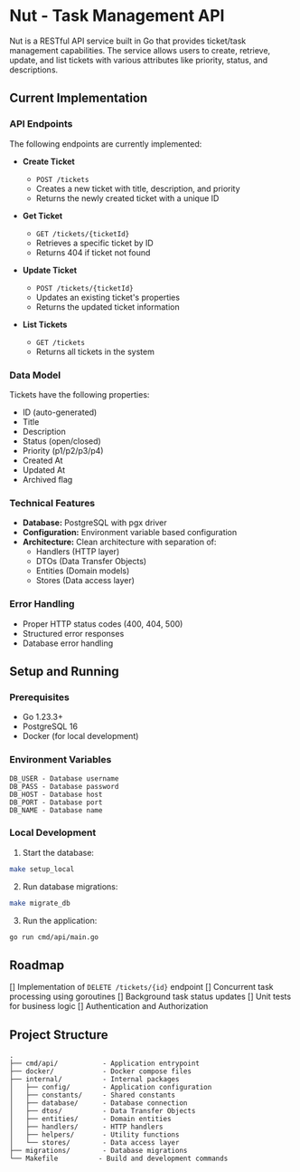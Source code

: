# Nut - Task Management API

Nut is a RESTful API service built in Go that provides ticket/task management capabilities. The service allows users to create, retrieve, update, and list tickets with various attributes like priority, status, and descriptions.

## Current Implementation

### API Endpoints

The following endpoints are currently implemented:

- **Create Ticket**
  - `POST /tickets`
  - Creates a new ticket with title, description, and priority
  - Returns the newly created ticket with a unique ID

- **Get Ticket**
  - `GET /tickets/{ticketId}`
  - Retrieves a specific ticket by ID
  - Returns 404 if ticket not found

- **Update Ticket**
  - `POST /tickets/{ticketId}`
  - Updates an existing ticket's properties
  - Returns the updated ticket information

- **List Tickets**
  - `GET /tickets`
  - Returns all tickets in the system

### Data Model

Tickets have the following properties:
- ID (auto-generated)
- Title
- Description
- Status (open/closed)
- Priority (p1/p2/p3/p4)
- Created At
- Updated At
- Archived flag

### Technical Features

- **Database:** PostgreSQL with pgx driver
- **Configuration:** Environment variable based configuration
- **Architecture:** Clean architecture with separation of:
  - Handlers (HTTP layer)
  - DTOs (Data Transfer Objects)
  - Entities (Domain models)
  - Stores (Data access layer)

### Error Handling
- Proper HTTP status codes (400, 404, 500)
- Structured error responses
- Database error handling

## Setup and Running

### Prerequisites
- Go 1.23.3+
- PostgreSQL 16
- Docker (for local development)

### Environment Variables
```
DB_USER - Database username
DB_PASS - Database password
DB_HOST - Database host
DB_PORT - Database port
DB_NAME - Database name
```

### Local Development

1. Start the database:
```bash
make setup_local
```

2. Run database migrations:
```bash
make migrate_db
```

3. Run the application:
```bash
go run cmd/api/main.go
```

## Roadmap

[] Implementation of `DELETE /tickets/{id}` endpoint
[] Concurrent task processing using goroutines
[] Background task status updates
[] Unit tests for business logic
[] Authentication and Authorization

## Project Structure

```
.
├── cmd/api/           - Application entrypoint
├── docker/            - Docker compose files
├── internal/          - Internal packages
│   ├── config/        - Application configuration
│   ├── constants/     - Shared constants
│   ├── database/      - Database connection
│   ├── dtos/          - Data Transfer Objects
│   ├── entities/      - Domain entities
│   ├── handlers/      - HTTP handlers
│   ├── helpers/       - Utility functions
│   └── stores/        - Data access layer
├── migrations/        - Database migrations
└── Makefile          - Build and development commands
```
